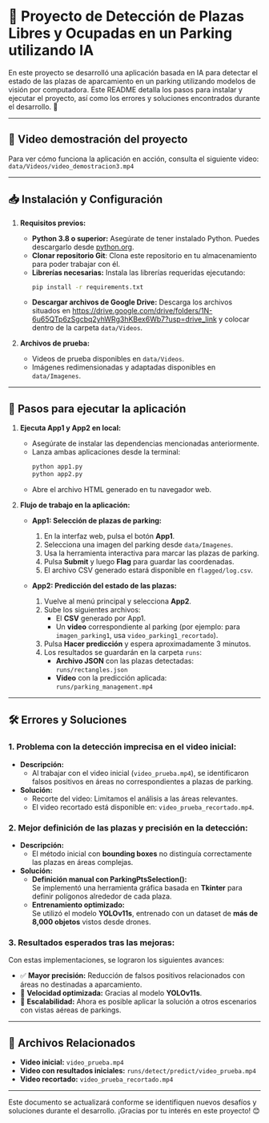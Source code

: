 # 🚗 Proyecto de Detección de Plazas Libres y Ocupadas en un Parking utilizando IA

En este proyecto se desarrolló una aplicación basada en IA para detectar el estado de las plazas de aparcamiento en un parking utilizando modelos de visión por computadora. Este README detalla los pasos para instalar y ejecutar el proyecto, así como los errores y soluciones encontrados durante el desarrollo. 🎯

---

## 🎥 Video demostración del proyecto

Para ver cómo funciona la aplicación en acción, consulta el siguiente video: `data/Videos/video_demostracion3.mp4`

---

## 📥 Instalación y Configuración

1. **Requisitos previos:**
   - **Python 3.8 o superior:** Asegúrate de tener instalado Python. Puedes descargarlo desde [python.org](https://www.python.org/).
   - **Clonar repositorio Git**: Clona este repositorio en tu almacenamiento para poder trabajar con él.
   - **Librerías necesarias:** Instala las librerías requeridas ejecutando:
     ```bash
     pip install -r requirements.txt
     ```
   - **Descargar archivos de Google Drive:** Descarga los archivos situados en https://drive.google.com/drive/folders/1N-6u65QTp6zSgcbq2yhWRg3hKBex6Wb7?usp=drive_link y colocar dentro de la carpeta `data/Videos`.

2. **Archivos de prueba:**
   - Videos de prueba disponibles en `data/Videos`.
   - Imágenes redimensionadas y adaptadas disponibles en `data/Imagenes`.

---

## 🚀 Pasos para ejecutar la aplicación

1. **Ejecuta App1 y App2 en local:**
   - Asegúrate de instalar las dependencias mencionadas anteriormente.
   - Lanza ambas aplicaciones desde la terminal:
     ```bash
     python app1.py
     python app2.py
     ```
   - Abre el archivo HTML generado en tu navegador web.

2. **Flujo de trabajo en la aplicación:**

   - **App1: Selección de plazas de parking:**
     1. En la interfaz web, pulsa el botón **App1**.
     2. Selecciona una imagen del parking desde `data/Imagenes`.
     3. Usa la herramienta interactiva para marcar las plazas de parking.
     4. Pulsa **Submit** y luego **Flag** para guardar las coordenadas.
     5. El archivo CSV generado estará disponible en `flagged/log.csv`.

   - **App2: Predicción del estado de las plazas:**
     1. Vuelve al menú principal y selecciona **App2**.
     2. Sube los siguientes archivos:
        - El **CSV** generado por App1.
        - Un **video** correspondiente al parking (por ejemplo: para `imagen_parking1`, usa `video_parking1_recortado`).
     3. Pulsa **Hacer predicción** y espera aproximadamente 3 minutos.
     4. Los resultados se guardarán en la carpeta `runs`:
        - **Archivo JSON** con las plazas detectadas: `runs/rectangles.json`
        - **Video** con la predicción aplicada: `runs/parking_management.mp4`

---

## 🛠️ Errores y Soluciones

### **1. Problema con la detección imprecisa en el video inicial:**
   - **Descripción:**
     - Al trabajar con el video inicial (`video_prueba.mp4`), se identificaron falsos positivos en áreas no correspondientes a plazas de parking.
   - **Solución:**
     - Recorte del video: Limitamos el análisis a las áreas relevantes.
     - El video recortado está disponible en: `video_prueba_recortado.mp4`.

### **2. Mejor definición de las plazas y precisión en la detección:**
   - **Descripción:**
     - El método inicial con **bounding boxes** no distinguía correctamente las plazas en áreas complejas.
   - **Solución:**
     - **Definición manual con ParkingPtsSelection():**  
       Se implementó una herramienta gráfica basada en **Tkinter** para definir polígonos alrededor de cada plaza.
     - **Entrenamiento optimizado:**  
       Se utilizó el modelo **YOLOv11s**, entrenado con un dataset de **más de 8,000 objetos** vistos desde drones.

### **3. Resultados esperados tras las mejoras:**
   Con estas implementaciones, se lograron los siguientes avances:
   - ✅ **Mayor precisión:** Reducción de falsos positivos relacionados con áreas no destinadas a aparcamiento.
   - 🚀 **Velocidad optimizada:** Gracias al modelo **YOLOv11s**.
   - 🔄 **Escalabilidad:** Ahora es posible aplicar la solución a otros escenarios con vistas aéreas de parkings.

---

## 📁 Archivos Relacionados

- **Video inicial:** `video_prueba.mp4`
- **Video con resultados iniciales:** `runs/detect/predict/video_prueba.mp4`
- **Video recortado:** `video_prueba_recortado.mp4`

---

Este documento se actualizará conforme se identifiquen nuevos desafíos y soluciones durante el desarrollo. ¡Gracias por tu interés en este proyecto! 😊
